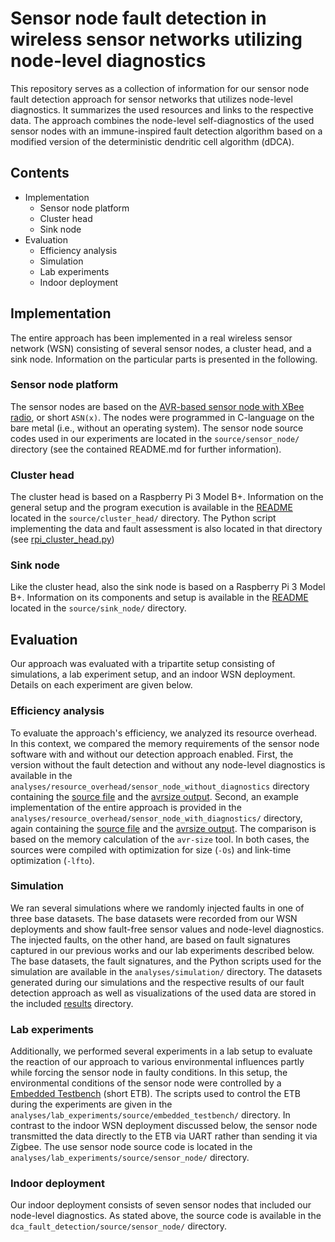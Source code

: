 # Sensor node fault detection in wireless sensor networks utilizing node-level diagnostics #

This repository serves as a collection of information for our sensor node fault detection approach for sensor networks that utilizes node-level diagnostics.
It summarizes the used resources and links to the respective data.
The approach combines the node-level self-diagnostics of the used sensor nodes with an immune-inspired fault detection algorithm based on a modified version of the deterministic dendritic cell algorithm (dDCA).


## Contents ##

* Implementation
  * Sensor node platform
  * Cluster head
  * Sink node
* Evaluation
  * Efficiency analysis
  * Simulation
  * Lab experiments
  * Indoor deployment


## Implementation ##

The entire approach has been implemented in a real wireless sensor network (WSN) consisting of several sensor nodes, a cluster head, and a sink node.
Information on the particular parts is presented in the following.


### Sensor node platform ###

The sensor nodes are based on the [AVR-based sensor node with XBee radio](https://github.com/DoWiD-wsn/avr-based_sensor_node), or short `ASN(x)`.
The nodes were programmed in C-language on the bare metal (i.e., without an operating system).
The sensor node source codes used in our experiments are located in the `source/sensor_node/` directory (see the contained README.md for further information).


### Cluster head ###

The cluster head is based on a Raspberry Pi 3 Model B+.
Information on the general setup and the program execution is available in the [README](source/cluster_head/README.md) located in the `source/cluster_head/` directory.
The Python script implementing the data and fault assessment is also located in that directory (see [rpi_cluster_head.py](source/cluster_head/rpi_cluster_head.py))


### Sink node ###

Like the cluster head, also the sink node is based on a Raspberry Pi 3 Model B+.
Information on its components and setup is available in the [README](source/sink_node/README.md) located in the `source/sink_node/` directory.


## Evaluation ##

Our approach was evaluated with a tripartite setup consisting of simulations, a lab experiment setup, and an indoor WSN deployment.
Details on each experiment are given below.


### Efficiency analysis ###

To evaluate the approach's efficiency, we analyzed its resource overhead.
In this context, we compared the memory requirements of the sensor node software with and without our detection approach enabled.
First, the version without the fault detection and without any node-level diagnostics is available in the `analyses/resource_overhead/sensor_node_without_diagnostics` directory containing the [source file](analyses/resource_overhead/sensor_node_without_diagnostics/sn-diag_disabled.c) and the [avrsize output](analyses/resource_overhead/sensor_node_without_diagnostics/memory_usage.txt).
Second, an example implementation of the entire approach is provided in the `analyses/resource_overhead/sensor_node_with_diagnostics/` directory, again containing the [source file](analyses/resource_overhead/sensor_node_with_diagnostics/sn-diag_enabled.c) and the [avrsize output](analyses/resource_overhead/sensor_node_with_diagnostics/memory_usage.txt).
The comparison is based on the memory calculation of the `avr-size` tool.
In both cases, the sources were compiled with optimization for size (`-Os`) and link-time optimization (`-lfto`).


### Simulation ###

We ran several simulations where we randomly injected faults in one of three base datasets.
The base datasets were recorded from our WSN deployments and show fault-free sensor values and node-level diagnostics.
The injected faults, on the other hand, are based on fault signatures captured in our previous works and our lab experiments described below.
The base datasets, the fault signatures, and the Python scripts used for the simulation are available in the `analyses/simulation/` directory.
The datasets generated during our simulations and the respective results of our fault detection approach as well as visualizations of the used data are stored in the included [results](results/) directory.


### Lab experiments ###

Additionally, we performed several experiments in a lab setup to evaluate the reaction of our approach to various environmental influences partly while forcing the sensor node in faulty conditions.
In this setup, the environmental conditions of the sensor node were controlled by a [Embedded Testbench](https://github.com/DoWiD-wsn/embedded_testbench) (short ETB).
The scripts used to control the ETB during the experiments are given in the `analyses/lab_experiments/source/embedded_testbench/` directory.
In contrast to the indoor WSN deployment discussed below, the sensor node transmitted the data directly to the ETB via UART rather than sending it via Zigbee.
The use sensor node source code is located in the `analyses/lab_experiments/source/sensor_node/` directory.


### Indoor deployment ###

Our indoor deployment consists of seven sensor nodes that included our node-level diagnostics.
As stated above, the source code is available in the `dca_fault_detection/source/sensor_node/` directory.
